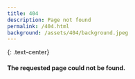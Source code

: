 ```yaml
---
title: 404
description: Page not found
permalink: /404.html
background: /assets/404/background.jpeg
---
```


{: .text-center}
#### The requested page could not be found.
